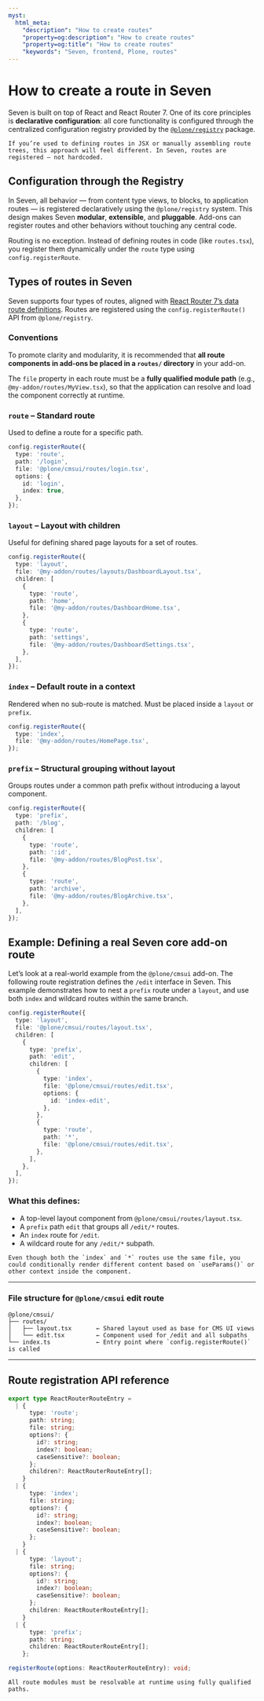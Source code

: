```yaml
---
myst:
  html_meta:
    "description": "How to create routes"
    "property=og:description": "How to create routes"
    "property=og:title": "How to create routes"
    "keywords": "Seven, frontend, Plone, routes"
---
```



# How to create a route in Seven

Seven is built on top of React and React Router 7.
One of its core principles is **declarative configuration**: all core functionality is configured through the centralized configuration registry provided by the [`@plone/registry`](https://plone-registry.readthedocs.io/) package.

```{important}
If you’re used to defining routes in JSX or manually assembling route trees, this approach will feel different. In Seven, routes are registered — not hardcoded.
```

## Configuration through the Registry

In Seven, all behavior — from content type views, to blocks, to application routes — is registered declaratively using the `@plone/registry` system.
This design makes Seven **modular**, **extensible**, and **pluggable**. Add-ons can register routes and other behaviors without touching any central code.

Routing is no exception.
Instead of defining routes in code (like `routes.tsx`), you register them dynamically under the `route` type using `config.registerRoute`.


## Types of routes in Seven

Seven supports four types of routes, aligned with [React Router 7’s data route definitions](https://reactrouter.com/start/data/routing).
Routes are registered using the `config.registerRoute()` API from `@plone/registry`.

### Conventions

To promote clarity and modularity, it is recommended that **all route components in add-ons be placed in a `routes/` directory** in your add-on.

The `file` property in each route must be a **fully qualified module path** (e.g., `@my-addon/routes/MyView.tsx`), so that the application can resolve and load the component correctly at runtime.

### `route` – Standard route

Used to define a route for a specific path.

```ts
config.registerRoute({
  type: 'route',
  path: '/login',
  file: '@plone/cmsui/routes/login.tsx',
  options: {
    id: 'login',
    index: true,
  },
});
```

### `layout` – Layout with children

Useful for defining shared page layouts for a set of routes.

```ts
config.registerRoute({
  type: 'layout',
  file: '@my-addon/routes/layouts/DashboardLayout.tsx',
  children: [
    {
      type: 'route',
      path: 'home',
      file: '@my-addon/routes/DashboardHome.tsx',
    },
    {
      type: 'route',
      path: 'settings',
      file: '@my-addon/routes/DashboardSettings.tsx',
    },
  ],
});
```

### `index` – Default route in a context

Rendered when no sub-route is matched. Must be placed inside a `layout` or `prefix`.

```ts
config.registerRoute({
  type: 'index',
  file: '@my-addon/routes/HomePage.tsx',
});
```

### `prefix` – Structural grouping without layout

Groups routes under a common path prefix without introducing a layout component.

```ts
config.registerRoute({
  type: 'prefix',
  path: '/blog',
  children: [
    {
      type: 'route',
      path: ':id',
      file: '@my-addon/routes/BlogPost.tsx',
    },
    {
      type: 'route',
      path: 'archive',
      file: '@my-addon/routes/BlogArchive.tsx',
    },
  ],
});
```

## Example: Defining a real Seven core add-on route

Let’s look at a real-world example from the `@plone/cmsui` add-on.
The following route registration defines the `/edit` interface in Seven.
This example demonstrates how to nest a `prefix` route under a `layout`, and use both `index` and wildcard routes within the same branch.

```ts
config.registerRoute({
  type: 'layout',
  file: '@plone/cmsui/routes/layout.tsx',
  children: [
    {
      type: 'prefix',
      path: 'edit',
      children: [
        {
          type: 'index',
          file: '@plone/cmsui/routes/edit.tsx',
          options: {
            id: 'index-edit',
          },
        },
        {
          type: 'route',
          path: '*',
          file: '@plone/cmsui/routes/edit.tsx',
        },
      ],
    },
  ],
});
```

### What this defines:

- A top-level layout component from `@plone/cmsui/routes/layout.tsx`.
- A `prefix` path `edit` that groups all `/edit/*` routes.
- An `index` route for `/edit`.
- A wildcard route for any `/edit/*` subpath.

```{note}
Even though both the `index` and `*` routes use the same file, you could conditionally render different content based on `useParams()` or other context inside the component.
```

---

### File structure for `@plone/cmsui` edit route

```
@plone/cmsui/
├── routes/
│   ├── layout.tsx       ← Shared layout used as base for CMS UI views
│   └── edit.tsx         ← Component used for /edit and all subpaths
└── index.ts             ← Entry point where `config.registerRoute()` is called
```

---

## Route registration API reference

```ts
export type ReactRouterRouteEntry =
  | {
      type: 'route';
      path: string;
      file: string;
      options?: {
        id?: string;
        index?: boolean;
        caseSensitive?: boolean;
      };
      children?: ReactRouterRouteEntry[];
    }
  | {
      type: 'index';
      file: string;
      options?: {
        id?: string;
        index?: boolean;
        caseSensitive?: boolean;
      };
    }
  | {
      type: 'layout';
      file: string;
      options?: {
        id?: string;
        index?: boolean;
        caseSensitive?: boolean;
      };
      children: ReactRouterRouteEntry[];
    }
  | {
      type: 'prefix';
      path: string;
      children: ReactRouterRouteEntry[];
    };

registerRoute(options: ReactRouterRouteEntry): void;
```

```{note}
All route modules must be resolvable at runtime using fully qualified paths.
```
